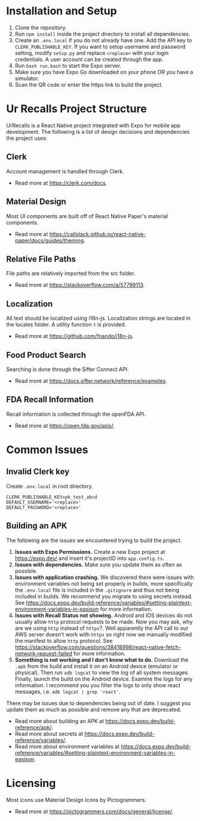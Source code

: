 # Installation and Setup
1. Clone the repository.
2. Run `npm install` inside the project directory to install all dependencies.
3. Create an `.env.local` if you do not already have one. Add the API key to `CLERK_PUBLISHABLE_KEY`. If you want to setup username and password setting, modify `setup.py` and replace `<replace>` with your login credentials. A user account can be created through the app.
4. Run `bash run.bash` to start the Expo server.
5. Make sure you have Expo Go downloaded on your phone OR you have a simulator.
6. Scan the QR code or enter the https link to build the project.
# Ur Recalls Project Structure
UrRecalls is a React Native project integrated with Expo for mobile app development. The following is a list of design decisions and dependencies the project uses:
## Clerk
Account management is handled through Clerk.
- Read more at https://clerk.com/docs.
## Material Design
Most UI components are built off of React Native Paper's material components.
- Read more at https://callstack.github.io/react-native-paper/docs/guides/theming.
## Relative File Paths
File paths are relatively imported from the src folder.
- Read more at https://stackoverflow.com/a/57799113.
## Localization
All text should be localized using i18n-js. Localization strings are located in the locales folder. A utility function `t` is provided.
- Read more at https://github.com/fnando/i18n-js.
## Food Product Search
Searching is done through the Sifter Connect API.
- Read more at https://docs.sifter.network/reference/examples.
## FDA Recall Information
Recall information is collected through the openFDA API.
- Read more at https://open.fda.gov/apis/.

# Common Issues

## Invalid Clerk key
Create `.env.local` in root directory.  
```
CLERK_PUBLISHABLE_KEY=pk_test_abcd
DEFAULT_USERNAME='<replace>'
DEFAULT_PASSWORD='<replace>'
```

## Building an APK
The following are the issues we encountered trying to build the project.
1. **Issues with Expo Permissions.** Create a new Expo project at https://expo.dev/ and insert it's projectID into `app.config.ts`.
2. **Issues with dependencies.** Make sure you update them as often as possible.
3. **Issues with application crashing.** We discovered there were issues with environment variables not being set properly in builds, more specifically the `.env.local` file is included in the `.gitignore` and thus not being included in builds. We recommend you migrate to using secrets instead. See https://docs.expo.dev/build-reference/variables/#setting-plaintext-environment-variables-in-easjson for more information.
4. **Issues with Recall Status not showing.** Android and IOS devices do not usually allow `http` protocol requests to be made. Now you may ask, why are we using `http` instead of `https`?. Well apparently the API call to our AWS server doesn't work with `https` so right now we manually modified the manifest to allow `http` protocol. See https://stackoverflow.com/questions/38418998/react-native-fetch-network-request-failed for more information.
5. **Something is not working and I don't know what to do.** Download the `.apk` from the build and install it on an Android device (emulator or physical). Then run `adb logcat` to view the log of all system messages. Finally, launch the build on the Android device. Examine the logs for any information. I recommend you you filter the logs to only show react messages, i.e. `adb logcat | grep 'react'`.

There may be issues due to dependencies being out of date. I suggest you update them as much as possible and remove any that are deprecated.
- Read more about building an APK at https://docs.expo.dev/build-reference/apk/.
- Read more about secrets at https://docs.expo.dev/build-reference/variables/.
- Read more about environment variables at https://docs.expo.dev/build-reference/variables/#setting-plaintext-environment-variables-in-easjson.

# Licensing
Most icons use Material Design Icons by Pictogrammers.
- Read more at https://pictogrammers.com/docs/general/license/.
